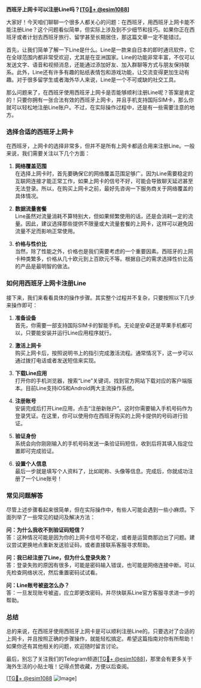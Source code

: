 **西班牙上网卡可以注册Line吗？[[TG💪+ @esim1088](https://t.me/s/esim1088)]**

大家好！今天咱们聊聊一个很多人都关心的问题：在西班牙，用西班牙上网卡能不能注册Line？这个问题看似简单，但实际上涉及到不少细节和技巧。如果你正在西班牙或者计划去西班牙旅行、留学甚至长期居住，那这篇文章一定不能错过。

首先，让我们简单了解一下Line是什么。Line是一款来自日本的即时通讯软件，它在全球范围内都非常受欢迎，尤其是在亚洲国家。Line的功能非常丰富，不仅可以发送文字、语音和视频消息，还能通过添加好友、加入群聊等方式与朋友保持联系。此外，Line还有许多有趣的贴纸表情包和游戏功能，让交流变得更加生动有趣。对于很多留学生或者海外华人来说，Line是一个不可或缺的社交工具。

那么问题来了，在西班牙使用西班牙上网卡是否能够顺利注册Line呢？答案是肯定的！只要你拥有一张合法有效的西班牙上网卡，并且手机支持国际SIM卡，那么你就可以轻松地注册Line账户。不过，在实际操作过程中，还是有一些需要注意的地方。

### **选择合适的西班牙上网卡**

在西班牙，上网卡的选择非常多，但并不是所有上网卡都适合用来注册Line。一般来说，我们需要关注以下几个方面：

1. **网络覆盖范围**  
   在选择上网卡时，首先要确保它的网络覆盖范围足够广。因为Line需要稳定的互联网连接才能正常工作，如果上网卡的信号不好，可能会导致聊天延迟甚至无法登录。所以，在购买上网卡之前，最好先咨询一下服务商关于网络覆盖的具体情况。

2. **数据流量套餐**  
   Line虽然对流量消耗不算特别大，但如果频繁使用的话，还是会消耗一定的流量。因此，建议选择那些提供不限量或大流量套餐的上网卡，这样可以避免因流量不足而影响正常使用。

3. **价格与性价比**  
   当然，除了性能之外，价格也是我们需要考虑的一个重要因素。西班牙的上网卡种类繁多，价格从几十欧元到上百欧元不等。根据自己的需求选择性价比高的产品是最明智的做法。

### **如何用西班牙上网卡注册Line**

接下来，我们来看看具体的操作步骤。其实整个过程并不复杂，只要按照以下几步来操作即可：

1. **准备设备**  
   首先，你需要一部支持国际SIM卡的智能手机。无论是安卓还是苹果手机都可以，只要能安装并运行Line应用程序就行。

2. **激活上网卡**  
   购买上网卡后，按照说明书上的指引完成激活流程。通常情况下，这一步可以通过拨打电话或者发送短信来实现。

3. **下载Line应用**  
   打开你的手机浏览器，搜索“Line”关键词，找到官方网站下载对应的客户端版本。目前Line支持iOS和Android两大主流操作系统。

4. **注册账号**  
   安装完成后打开Line应用，点击“注册新账户”。这时你需要输入手机号码作为登录凭证。在这里，你可以使用你在西班牙购买的上网卡提供的号码进行验证。

5. **验证身份**  
   系统会向你刚刚输入的手机号码发送一条验证码短信，收到后将其填入指定位置即可完成验证。

6. **设置个人信息**  
   最后一步就是填写个人资料了，比如昵称、头像等信息。完成后，你就成功注册了一个Line账号！

### **常见问题解答**

尽管上述步骤看起来很简单，但在实际操作中，有些人可能会遇到一些小麻烦。下面列举了一些常见的疑问及解决方法：

**问：为什么我收不到验证码短信？**  
答：这种情况可能是因为你的上网卡信号不稳定，或者是运营商那边出了问题。建议尝试更换地点重新发送验证码，或者直接联系客服寻求帮助。

**问：我已经注册了Line，但为什么登录失败？**  
答：登录失败的原因有很多，可能是密码输入错误，也可能是网络连接中断。可以先检查网络状况，然后重置密码试试看。

**问：Line账号被盗怎么办？**  
答：一旦发现账号被盗，应立即更改密码，并尽快联系Line官方客服寻求进一步的帮助。

### **总结**

总的来说，在西班牙使用西班牙上网卡是可以顺利注册Line的。只要选对了合适的上网卡，并且按照正确的步骤操作，就能轻松搞定。希望这篇指南对你有所帮助！如果你还有其他相关的问题，欢迎随时留言讨论。

最后，别忘了关注我们的Telegram频道[[TG💪+ @esim1088](https://t.me/s/esim1088)]，那里会有更多关于海外生活的小贴士哦！记得点赞收藏，方便以后查阅。

[[TG💪+ @esim1088](https://t.me/s/esim1088) ![Image](https://i.postimg.cc/4NQfJmqS/Snipaste-2025-05-13-00-14-12.png)]